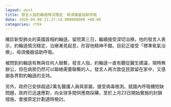 ```yaml
---
layout: post
title: 發言人指約翰遜情況穩定　毋須儀器協助呼吸
date: 2020-04-08 21:27:14.000000000 +08:00
categories: rthk
---
```


確診新型肺炎的英國首相約翰遜，留院第三日，繼續接受深切治療。他的發言人表示，約翰遜情況穩定，治療漸見起息，形容他精神不錯。目前正接受「標準氧氣治療」，毋須儀器協助呼吸。

被問到約翰遜有無與任何人聯繫，發言人指，約翰遜一直有聽從醫生建議，現時無辦公，但在病房仍然可以聯絡需要聯繫的人。發言人再次敦促民眾留在家中，又感謝各界對約翰遜的支持。

另外，政府已安排超過2萬名醫護人員與家屬，接受病毒檢測。就國內呼吸機短缺問題，政府已迅速應對，向全球多間供應商採購，至於上月23日開始實施的封鎖措施，會接原定計劃適時檢討。
